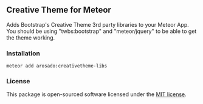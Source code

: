 ## Creative Theme for Meteor
  Adds Bootstrap's Creative Theme 3rd party libraries to your Meteor App.
  You should be using "twbs:bootstrap" and "meteor/jquery" to be able to get the theme working.
### Installation 
  `
  meteor add arosado:creativetheme-libs
  `
### License
  This package is open-sourced software licensed under the [MIT license](http://opensource.org/licenses/MIT).
